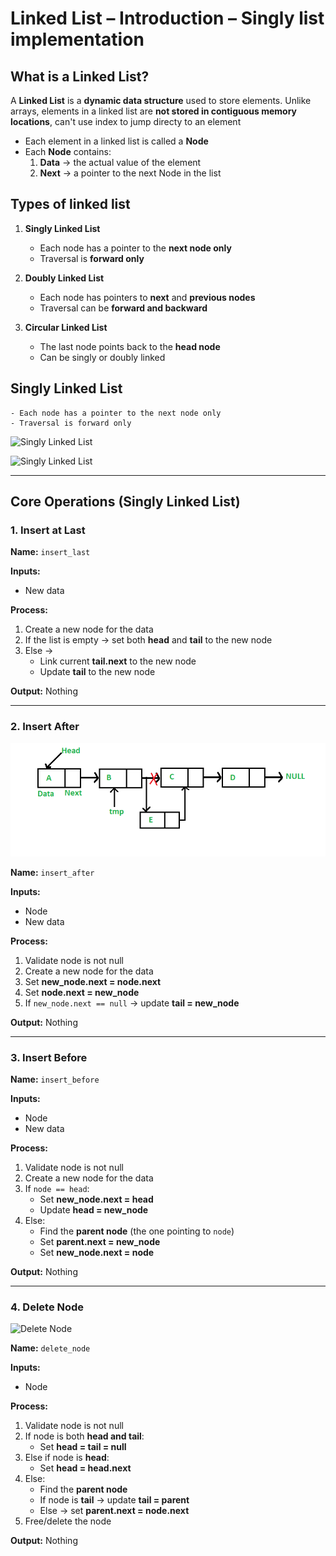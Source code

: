 # Linked List – Introduction – Singly list implementation

## What is a Linked List?

A **Linked List** is a **dynamic data structure** used to store elements. Unlike arrays, elements in a linked list are **not stored in contiguous memory locations**, can't use index to jump directy to an element

- Each element in a linked list is called a **Node**
- Each **Node** contains:
  1. **Data** → the actual value of the element
  2. **Next** → a pointer to the next Node in the list

## Types of linked list

1. **Singly Linked List**  
   - Each node has a pointer to the **next node only**  
   - Traversal is **forward only**

2. **Doubly Linked List**  
   - Each node has pointers to **next** and **previous nodes**
   - Traversal can be **forward and backward**

3. **Circular Linked List**  
   - The last node points back to the **head node**  
   - Can be singly or doubly linked


## Singly Linked List
    - Each node has a pointer to the next node only
    - Traversal is forward only

![Singly Linked List](https://upload.wikimedia.org/wikipedia/commons/6/6d/Singly-linked-list.svg)

![Singly Linked List](https://media.geeksforgeeks.org/wp-content/uploads/20250619155958124670/Linked-list.webp)


----
## Core Operations (Singly Linked List)

### 1. Insert at Last
**Name:** `insert_last`  

**Inputs:**  
- New data  

**Process:**  
1. Create a new node for the data  
2. If the list is empty → set both **head** and **tail** to the new node  
3. Else →  
   - Link current **tail.next** to the new node  
   - Update **tail** to the new node  

**Output:** Nothing  

---

### 2. Insert After

![Insert After](image.png)

**Name:** `insert_after`  

**Inputs:**  
- Node  
- New data  

**Process:**  
1. Validate node is not null  
2. Create a new node for the data  
3. Set **new_node.next = node.next**  
4. Set **node.next = new_node**  
5. If `new_node.next == null` → update **tail = new_node**  

**Output:** Nothing  

---

### 3. Insert Before
**Name:** `insert_before`  

**Inputs:**  
- Node  
- New data  

**Process:**  
1. Validate node is not null  
2. Create a new node for the data  
3. If `node == head`:  
   - Set **new_node.next = head**  
   - Update **head = new_node**  
4. Else:  
   - Find the **parent node** (the one pointing to `node`)  
   - Set **parent.next = new_node**  
   - Set **new_node.next = node**  

**Output:** Nothing  

---

### 4. Delete Node

![Delete Node](https://upload.wikimedia.org/wikipedia/commons/d/d4/CPT-LinkedLists-deletingnode.svg)

**Name:** `delete_node`  

**Inputs:**  
- Node  

**Process:**  
1. Validate node is not null  
2. If node is both **head and tail**:  
   - Set **head = tail = null**  
3. Else if node is **head**:  
   - Set **head = head.next**  
4. Else:  
   - Find the **parent node**  
   - If node is **tail** → update **tail = parent**  
   - Else → set **parent.next = node.next**  
5. Free/delete the node  

**Output:** Nothing  